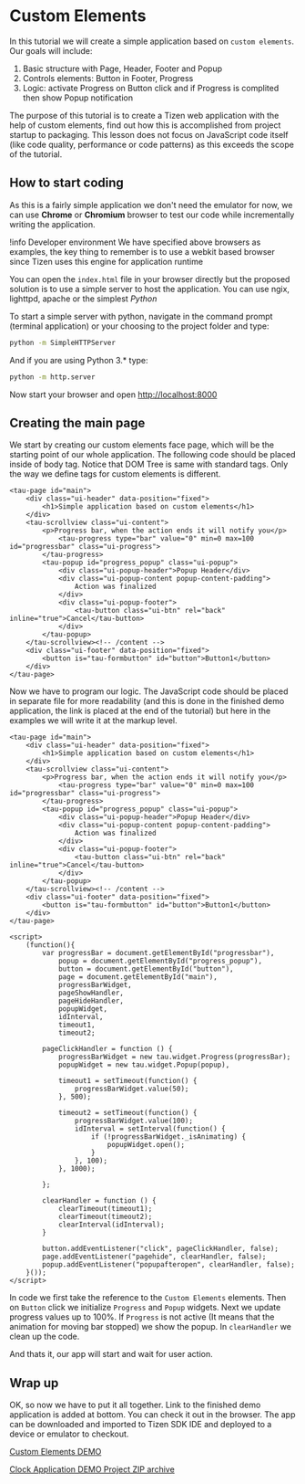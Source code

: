 # Custom Elements

In this tutorial we will create a simple application based on `custom elements`. Our
goals will include:

1. Basic structure with Page, Header, Footer and Popup
2. Controls elements: Button in Footer, Progress
3. Logic: activate Progress on Button click and if Progress is complited then show Popup notification

The purpose of this tutorial is to create a Tizen web application with the help of custom elements, find
out how this is accomplished from project startup to packaging. This lesson does not
focus on JavaScript code itself (like code quality, performance or code patterns) as
this exceeds the scope of the tutorial. 

## How to start coding

As this is a fairly simple application we don't need the emulator for now, we can use
**Chrome** or **Chromium** browser to test our code while incrementally writing the application.


!info
Developer environment
We have specified above browsers as examples, the key thing to remember is to use a webkit based browser since Tizen uses this engine for application runtime

You can open the `index.html` file in your browser directly but the proposed solution
is to use a simple server to host the application. You can use ngix, lighttpd, apache
or the simplest *Python*

To start a simple server with python, navigate in the command prompt (terminal application)
or your choosing to the project folder and type:

```bash
python -m SimpleHTTPServer
```

And if you are using Python 3.\* type:

```bash
python -m http.server
```

Now start your browser and open [http://localhost:8000](http://localhost:8000)

## Creating the main page

We start by creating our custom elements face page, which will be the starting point of our whole
application. The following code should be placed inside of body tag. Notice that DOM Tree is same with standard tags.
Only the way we define tags for custom elements is different.

```mobile
<tau-page id="main">
	<div class="ui-header" data-position="fixed">
		<h1>Simple application based on custom elements</h1>
	</div>
	<tau-scrollview class="ui-content">
		<p>Progress bar, when the action ends it will notify you</p>
			<tau-progress type="bar" value="0" min=0 max=100 id="progressbar" class="ui-progress">
		</tau-progress>
		<tau-popup id="progress_popup" class="ui-popup">
			<div class="ui-popup-header">Popup Header</div>
			<div class="ui-popup-content popup-content-padding">
				Action was finalized
			</div>
			<div class="ui-popup-footer">
				<tau-button class="ui-btn" rel="back" inline="true">Cancel</tau-button>
			</div>
		</tau-popup>
	</tau-scrollview><!-- /content -->
	<div class="ui-footer" data-position="fixed">
		<button is="tau-formbutton" id="button">Button1</button>
	</div>
</tau-page>
```

Now we have to program our logic. The JavaScript code
should be placed in separate file for more readability (and this is done in the
finished demo application, the link is placed at the end of the tutorial) but here
in the examples we will write it at the markup level.

```mobile
<tau-page id="main">
	<div class="ui-header" data-position="fixed">
		<h1>Simple application based on custom elements</h1>
	</div>
	<tau-scrollview class="ui-content">
		<p>Progress bar, when the action ends it will notify you</p>
			<tau-progress type="bar" value="0" min=0 max=100 id="progressbar" class="ui-progress">
		</tau-progress>
		<tau-popup id="progress_popup" class="ui-popup">
			<div class="ui-popup-header">Popup Header</div>
			<div class="ui-popup-content popup-content-padding">
				Action was finalized
			</div>
			<div class="ui-popup-footer">
				<tau-button class="ui-btn" rel="back" inline="true">Cancel</tau-button>
			</div>
		</tau-popup>
	</tau-scrollview><!-- /content -->
	<div class="ui-footer" data-position="fixed">
		<button is="tau-formbutton" id="button">Button1</button>
	</div>
</tau-page>

<script>
	(function(){
		var progressBar = document.getElementById("progressbar"),
			popup = document.getElementById("progress_popup"),
			button = document.getElementById("button"),
			page = document.getElementById("main"),
			progressBarWidget,
			pageShowHandler,
			pageHideHandler,
			popupWidget,
			idInterval,
			timeout1,
			timeout2;

		pageClickHandler = function () {
			progressBarWidget = new tau.widget.Progress(progressBar);
			popupWidget = new tau.widget.Popup(popup),

			timeout1 = setTimeout(function() {
				progressBarWidget.value(50);
			}, 500);

			timeout2 = setTimeout(function() {
				progressBarWidget.value(100);
				idInterval = setInterval(function() {
					if (!progressBarWidget._isAnimating) {
						popupWidget.open();
					}
				}, 100);
			}, 1000);

		};

		clearHandler = function () {
			clearTimeout(timeout1);
			clearTimeout(timeout2);
			clearInterval(idInterval);
		}

		button.addEventListener("click", pageClickHandler, false);
		page.addEventListener("pagehide", clearHandler, false);
		popup.addEventListener("popupafteropen", clearHandler, false);
	}());
</script>
```

In code we first take the reference to the `Custom Elements` elements. 
Then on `Button` click we initialize `Progress` and `Popup` widgets.
Next we update progress values up to 100%.
If `Progress` is not active (It means that the animation for moving bar stopped) we show the popup.
In `clearHandler` we clean up the code.


And thats it, our app will start and wait for user action.

## Wrap up

OK, so now we have to put it all together. Link to the finished demo application is
added at bottom. You can check it out in the browser. The app can be downloaded
and imported to Tizen SDK IDE and deployed to a device or emulator to checkout.

[Custom Elements DEMO](tutorial_apps/custom_elements/)

[Clock Application DEMO Project ZIP archive](tutorial_apps/custom_elements.zip)


